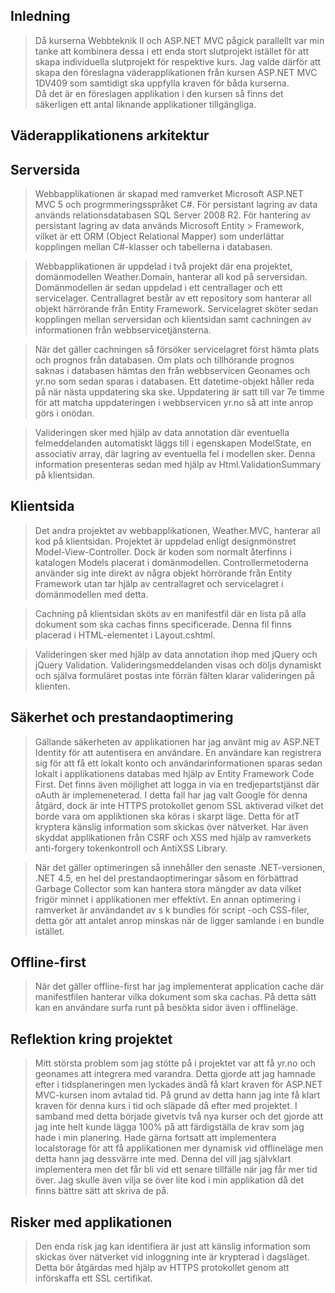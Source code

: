 ## Inledning

> Då kurserna Webbteknik II och ASP.NET MVC pågick parallellt var min tanke att kombinera dessa i ett enda stort 
> slutprojekt istället för att skapa individuella slutprojekt för respektive kurs. Jag valde därför att skapa den 
> föreslagna väderapplikationen från kursen ASP.NET MVC 1DV409 som samtidigt ska uppfylla kraven för båda kurserna.  
> Då det är en föreslagen applikation i den kursen så finns det säkerligen ett antal liknande applikationer tillgängliga.

## Väderapplikationens arkitektur

## Serversida

> Webbapplikationen är skapad med ramverket Microsoft ASP.NET MVC 5 och progrmmeringsspråket C#. För persistant lagring av 
> data används relationsdatabasen SQL Server 2008 R2. För hantering av persistant lagring av data används Microsoft Entity   > Framework, vilket är ett ORM (Object Relational Mapper) som underlättar kopplingen mellan C#-klasser och tabellerna i 
> databasen. 

> Webbapplikationen är uppdelad i två projekt där ena projektet, domänmodellen Weather.Domain, hanterar all kod på 
> serversidan. Domänmodellen är sedan uppdelad i ett centrallager och ett servicelager. Centrallagret består av
> ett repository som hanterar all objekt härrörande från Entity Framework. Servicelagret sköter sedan kopplingen
> mellan serversidan och klientsidan samt cachningen av informationen från webbservicetjänsterna.

> När det gäller cachningen så försöker servicelagret först hämta plats och prognos från databasen. Om plats och
> tillhörande prognos saknas i databasen hämtas den från webbservicen Geonames och yr.no som sedan sparas i databasen. 
> Ett datetime-objekt håller reda på när nästa uppdatering ska ske. Uppdatering är satt till var 7e timme för att matcha 
> uppdateringen i webbservicen yr.no så att inte anrop görs i onödan.

> Valideringen sker med hjälp av data annotation där eventuella felmeddelanden automatiskt läggs till i egenskapen 
> ModelState, en associativ array, där lagring av eventuella fel i modellen sker. Denna information presenteras sedan 
> med hjälp av Html.ValidationSummary på klientsidan. 

## Klientsida

> Det andra projektet av webbapplikationen, Weather.MVC, hanterar all kod på klientsidan. Projektet är uppdelad
> enligt designmönstret Model-View-Controller. Dock är koden som normalt återfinns i katalogen Models placerat
> i domänmodellen. Controllermetoderna använder sig inte direkt av några objekt hörrörande från Entity Framework 
> utan tar hjälp av centrallagret och servicelagret i domänmodellen med detta.

> Cachning på klientsidan sköts av en manifestfil där en lista på alla dokument som ska cachas finns specificerade. 
> Denna fil finns placerad i HTML-elementet i Layout.cshtml.

> Valideringen sker med hjälp av data annotation ihop med jQuery och jQuery Validation. Valideringsmeddelanden visas 
> och döljs dynamiskt och själva formuläret postas inte förrän fälten klarar valideringen på klienten. 

## Säkerhet och prestandaoptimering

> Gällande säkerheten av applikationen har jag använt mig av ASP.NET Identity för att autentisera en användare.
> En användare kan registrera sig för att få ett lokalt konto och användarinformationen sparas sedan lokalt i 
> applikationens databas med hjälp av Entity Framework Code First. Det finns även möjlighet att logga in via 
> en tredjepartstjänst där oAuth är implemeneterad. I detta fall har jag valt Google för denna åtgärd, dock 
> är inte HTTPS protokollet genom SSL aktiverad vilket det borde vara om appliktionen ska köras i skarpt läge. 
> Detta för atT kryptera känslig information som skickas över nätverket. Har även skyddat applikationen från CSRF 
> och XSS med hjälp av ramverkets anti-forgery tokenkontroll och AntiXSS Library. 

> När det gäller optimeringen så innehåller den senaste .NET-versionen, .NET 4.5, en hel del prestandaoptimeringar
> såsom en förbättrad Garbage Collector som kan hantera stora mängder av data vilket frigör minnet i applikationen
> mer effektivt. En annan optimering i ramverket är användandet av s k bundles för script -och CSS-filer, detta gör 
> att antalet anrop minskas när de ligger samlande i en bundle istället. 

## Offline-first

> När det gäller offline-first har jag implementerat application cache där manifestfilen hanterar vilka dokument som ska
> cachas. På detta sätt kan en användare surfa runt på besökta sidor även i offlineläge. 

## Reflektion kring projektet

> Mitt största problem som jag stötte på i projektet var att få yr.no och geonames att integrera med varandra. Detta gjorde
> att jag hamnade efter i tidsplaneringen men lyckades ändå få klart kraven för ASP.NET MVC-kursen inom avtalad tid. På grund
> av detta hann jag inte få klart kraven för denna kurs i tid och släpade då efter med projektet. I samband med detta började
> givetvis två nya kurser och det gjorde att jag inte helt kunde lägga 100% på att färdigställa de krav som jag hade i min
> planering. Hade gärna fortsatt att implementera localstorage för att få applikationen mer dynamisk vid offlineläge men
> detta hann jag dessvärre inte med. Denna del vill jag självklart implementera men det får bli vid ett senare tillfälle när
> jag får mer tid över. Jag skulle även vilja se över lite kod i min applikation då det finns bättre sätt att skriva de på. 

## Risker med applikationen

> Den enda risk jag kan identifiera är just att känslig information som skickas över nätverket vid inloggning inte är 
> krypterad i dagsläget. Detta bör åtgärdas med hjälp av HTTPS protokollet genom att införskaffa ett SSL certifikat. 
